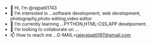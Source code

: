 - 👋 Hi, I’m @rajpatil1743
- 👀 I’m interested in ...software development, web development, photography,photo editing,video editor
- 🌱 I’m currently learning ...PYTHON,HTML-CSS,APP develpoment.
- 💞️ I’m looking to collaborate on ...
- 📫 How to reach me ...G-MAIL=rajerajpatil197@gmail.com

<!---
rajpatil1743/rajpatil1743 is a ✨ special ✨ repository because its `README.md` (this file) appears on your GitHub profile.
You can click the Preview link to take a look at your changes.
--->
